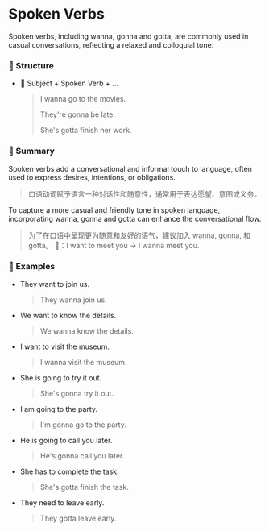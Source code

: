 # Spoken Verbs

Spoken verbs, including wanna, gonna and gotta, are commonly used in casual conversations, reflecting a relaxed and colloquial tone.

### 🎈 Structure

- 🎈 Subject + Spoken Verb + ...

  > I wanna go to the movies.
  >
  > They're gonna be late.
  >
  > She's gotta finish her work.

### 🚩 Summary

Spoken verbs add a conversational and informal touch to language, often used to express desires, intentions, or obligations.

> 口语动词赋予语言一种对话性和随意性，通常用于表达愿望、意图或义务。

To capture a more casual and friendly tone in spoken language, incorporating wanna, gonna and gotta can enhance the conversational flow.

> 为了在口语中呈现更为随意和友好的语气，建议加入 wanna, gonna, 和 gotta。 🌰：I want to meet you -> I wanna meet you.

### 🌰 Examples

- They want to join us.

  > They wanna join us.

- We want to know the details.

  > We wanna know the details.

- I want to visit the museum.

  > I wanna visit the museum.

- She is going to try it out.

  > She's gonna try it out.

- I am going to the party.

  > I'm gonna go to the party.

- He is going to call you later.

  > He's gonna call you later.

- She has to complete the task.

  > She's gotta finish the task.

- They need to leave early.

  > They gotta leave early.
